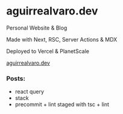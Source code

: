 # aguirrealvaro.dev

Personal Website & Blog

Made with Next, RSC, Server Actions & MDX

Deployed to Vercel & PlanetScale

[aguirrealvaro.dev](https://aguirrealvaro.dev)

### Posts:

- react query
- stack
- precommit + lint staged with tsc + lint

